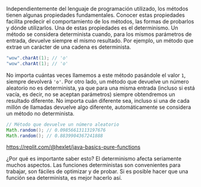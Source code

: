 Independientemente del lenguaje de programación utilizado, los métodos tienen algunas propiedades fundamentales. Conocer estas propiedades facilita predecir el comportamiento de los métodos, las formas de probarlos y dónde utilizarlos. Una de estas propiedades es el determinismo. Un método se considera determinista cuando, para los mismos parámetros de entrada, devuelve siempre el mismo resultado. Por ejemplo, un método que extrae un carácter de una cadena es determinista.

```java
"wow".charAt(1); // 'o'
"wow".charAt(1); // 'o'
```

No importa cuántas veces llamemos a este método pasándole el valor `1`, siempre devolverá `'o'`. Por otro lado, un método que devuelve un número aleatorio no es determinista, ya que para una misma entrada (incluso si está vacía, es decir, no se aceptan parámetros) siempre obtendremos un resultado diferente. No importa cuán diferente sea, incluso si una de cada millón de llamadas devuelve algo diferente, automáticamente se considera un método no determinista.

```java
// Método que devuelve un número aleatorio
Math.random(); // 0.09856613113197676
Math.random(); // 0.8839904367241888
```

https://replit.com/@hexlet/java-basics-pure-functions

¿Por qué es importante saber esto? El determinismo afecta seriamente muchos aspectos. Las funciones deterministas son convenientes para trabajar, son fáciles de optimizar y de probar. Si es posible hacer que una función sea determinista, es mejor hacerlo así.
